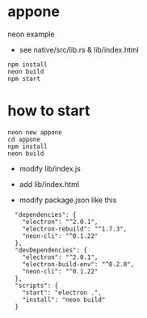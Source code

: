 # appone
neon example 
- see native/src/lib.rs & lib/index.html

```
npm install
neon build
npm start
```

# how to start

```
neon new appone
cd appone
npm install
neon build
```
- modify lib/index.js
- add    lib/index.html

- modify package.json like this

```
  "dependencies": {
    "electron": "^2.0.1",
    "electron-rebuild": "^1.7.3",
    "neon-cli": "^0.1.22"
  },
  "devDependencies": {
    "electron": "^2.0.1",
    "electron-build-env": "^0.2.0",
    "neon-cli": "^0.1.22"
  },
  "scripts": {
    "start": "electron .",
    "install": "neon build"
  }
```

